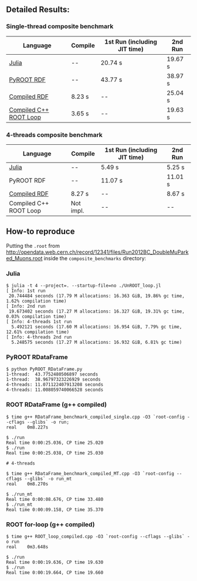 ## Detailed Results:
### Single-thread composite benchmark
| Language | Compile | 1st Run (including JIT time) | 2nd Run |
| -------- | ------------ | ------- | ---------- |
| [Julia](https://nbviewer.jupyter.org/github/Moelf/UnROOT_RDataFrame_MiniBenchmark/blob/main/UnROOT_benchmark.ipynb) | -- | 20.74 s | 19.67 s |
| [PyROOT RDF](https://nbviewer.jupyter.org/github/Moelf/UnROOT_RDataFrame_MiniBenchmark/blob/main/RDataFrame_benchmark.ipynb) | -- | 43.77 s | 38.97 s |
| [Compiled RDF](https://github.com/Moelf/UnROOT_RDataFrame_MiniBenchmark/blob/main/composite_benchmarks/RDataFrame_benchmark_compiled_single.cpp) | 8.23 s | -- | 25.04 s |
| [Compiled C++ ROOT Loop](https://github.com/Moelf/UnROOT_RDataFrame_MiniBenchmark/tree/main/composite_benchmarks#root-rdataframe-g-compiled) | 3.65 s | -- | 19.63 s |

### 4-threads composite benchmark
| Language | Compile | 1st Run (including JIT time) | 2nd Run |
| -------- | ------- | ------- | ---------- |
| [Julia](https://nbviewer.jupyter.org/github/Moelf/UnROOT_RDataFrame_MiniBenchmark/blob/main/UnROOT_benchmark.ipynb) | -- | 5.49 s | 5.25 s |
| PyROOT RDF | -- | 11.07 s | 11.01 s |
| [Compiled RDF](https://github.com/Moelf/UnROOT_RDataFrame_MiniBenchmark/blob/main/composite_benchmarks/RDataFrame_benchmark_compiled_MT.cpp) | 8.27 s | -- | 8.67 s |
| Compiled C++ ROOT Loop |  Not impl. | -- | -- |

## How-to reproduce

Putting the `.root` from http://opendata.web.cern.ch/record/12341/files/Run2012BC_DoubleMuParked_Muons.root inside the `composite_benchmarks` directory:

### Julia
```
$ julia -t 4 --project=. --startup-file=no ./UnROOT_loop.jl
[ Info: 1st run
 20.744484 seconds (17.79 M allocations: 16.363 GiB, 19.86% gc time, 1.62% compilation time)
[ Info: 2nd run
 19.673402 seconds (17.27 M allocations: 16.327 GiB, 19.31% gc time, 0.03% compilation time)
[ Info: 4-threads 1st run
  5.492121 seconds (17.60 M allocations: 16.954 GiB, 7.79% gc time, 12.61% compilation time)
[ Info: 4-threads 2nd run
  5.248575 seconds (17.27 M allocations: 16.932 GiB, 6.81% gc time)
```

### PyROOT RDataFrame
```
$ python PyROOT_RDataFrame.py
1-thread:  43.7752480506897 seconds
1-thread:  38.96797323226929 seconds
4-threads: 11.071122407913208 seconds
4-threads: 11.008059740066528 seconds
```

### ROOT RDataFrame (g++ compiled)
```
$ time g++ RDataFrame_benchmark_compiled_single.cpp -O3 `root-config --cflags --glibs` -o run;
real	0m8.227s

$ ./run
Real time 0:00:25.036, CP time 25.020
$ ./run
Real time 0:00:25.038, CP time 25.030

# 4-threads

$ time g++ RDataFrame_benchmark_compiled_MT.cpp -O3 `root-config --cflags --glibs` -o run_mt
real	0m8.270s

$ ./run_mt
Real time 0:00:08.676, CP time 33.480
$ ./run_mt
Real time 0:00:09.158, CP time 35.370
```

### ROOT for-loop (g++ compiled)
```
$ time g++ ROOT_loop_compiled.cpp -O3 `root-config --cflags --glibs` -o run
real	0m3.648s

$ ./run
Real time 0:00:19.636, CP time 19.630
$ ./run
Real time 0:00:19.664, CP time 19.660
```
